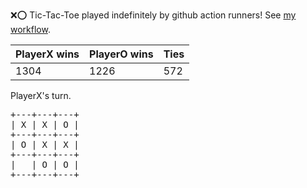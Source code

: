 :x::o: Tic-Tac-Toe played indefinitely by github action runners! See [my workflow](.github/workflows/play.yaml).

|PlayerX wins|PlayerO wins|Ties|
|-|-|-|
|1304|1226|572|

PlayerX's turn.

<pre>
+---+---+---+
| X | X | O |
+---+---+---+
| O | X | X |
+---+---+---+
|   | O | O |
+---+---+---+
</pre>